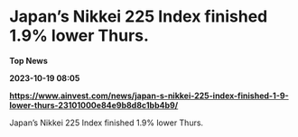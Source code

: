 # Japan’s Nikkei 225 Index finished 1.9% lower Thurs.
**Top News**

**2023-10-19 08:05**

**https://www.ainvest.com/news/japan-s-nikkei-225-index-finished-1-9-lower-thurs-23101000e84e9b8d8c1bb4b9/**

Japan’s Nikkei 225 Index finished 1.9% lower Thurs.
